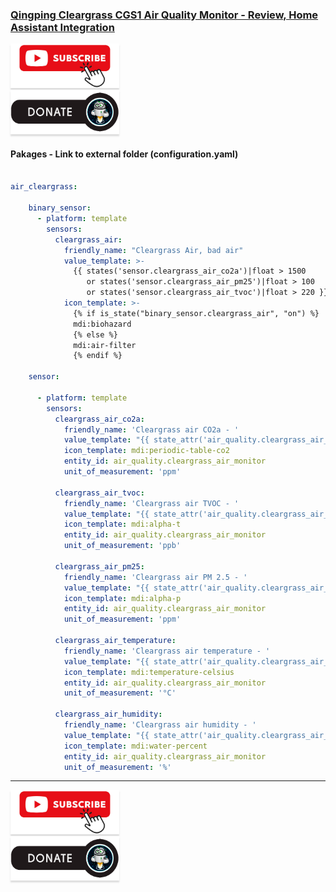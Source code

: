 ### [Qingping Cleargrass CGS1 Air Quality Monitor - Review, Home Assistant Integration](https://youtu.be/KZQASrq3pT0)

<a href="https://www.youtube.com/channel/UCcq9onYHbs6go3kDpfBoqhg?sub_confirmation=1" target="_blank"><img src="https://raw.githubusercontent.com/kvazis/library/master/img/subscribe.png" alt="Subscribe" style="height: 71px !important;width: 174px !important;box-shadow: 0px 3px 2px 0px rgba(190, 190, 190, 0.5) !important;-webkit-box-shadow: 0px 3px 2px 0px rgba(190, 190, 190, 0.5) !important;" ></a>     
<a href="http://kvazis.link/donate" target="_blank"><img src="https://raw.githubusercontent.com/kvazis/library/master/img/donate.png" alt="Donate" style="height: 71px !important;width: 174px !important;box-shadow: 0px 3px 2px 0px rgba(190, 190, 190, 0.5) !important;-webkit-box-shadow: 0px 3px 2px 0px rgba(190, 190, 190, 0.5) !important;" ></a>


#### Pakages - Link to external folder (configuration.yaml)    

```yaml

air_cleargrass:

    binary_sensor:
      - platform: template
        sensors:
          cleargrass_air:
            friendly_name: "Cleargrass Air, bad air"
            value_template: >-
              {{ states('sensor.cleargrass_air_co2a')|float > 1500 
                 or states('sensor.cleargrass_air_pm25')|float > 100 
                 or states('sensor.cleargrass_air_tvoc')|float > 220 }}
            icon_template: >-
              {% if is_state("binary_sensor.cleargrass_air", "on") %}
              mdi:biohazard
              {% else %}
              mdi:air-filter
              {% endif %}
              
    sensor: 

      - platform: template
        sensors:
          cleargrass_air_co2a:
            friendly_name: 'Cleargrass air СО2а - '
            value_template: "{{ state_attr('air_quality.cleargrass_air_monitor', 'carbon_dioxide') }}"  
            icon_template: mdi:periodic-table-co2
            entity_id: air_quality.cleargrass_air_monitor
            unit_of_measurement: 'ppm'
            
          cleargrass_air_tvoc:
            friendly_name: 'Cleargrass air TVOC - '
            value_template: "{{ state_attr('air_quality.cleargrass_air_monitor', 'total_volatile_organic_compounds') }}"
            icon_template: mdi:alpha-t
            entity_id: air_quality.cleargrass_air_monitor
            unit_of_measurement: 'ppb'
            
          cleargrass_air_pm25:
            friendly_name: 'Cleargrass air PM 2.5 - '
            value_template: "{{ state_attr('air_quality.cleargrass_air_monitor', 'particulate_matter_2_5') }}"  
            icon_template: mdi:alpha-p
            entity_id: air_quality.cleargrass_air_monitor
            unit_of_measurement: 'ppm'
            
          cleargrass_air_temperature:
            friendly_name: 'Cleargrass air temperature - '
            value_template: "{{ state_attr('air_quality.cleargrass_air_monitor', 'temperature') }}"  
            icon_template: mdi:temperature-celsius
            entity_id: air_quality.cleargrass_air_monitor
            unit_of_measurement: '°C'
            
          cleargrass_air_humidity:
            friendly_name: 'Cleargrass air humidity - '
            value_template: "{{ state_attr('air_quality.cleargrass_air_monitor', 'humidity') }}"  
            icon_template: mdi:water-percent
            entity_id: air_quality.cleargrass_air_monitor
            unit_of_measurement: '%'

```
____
<a href="https://www.youtube.com/channel/UCcq9onYHbs6go3kDpfBoqhg?sub_confirmation=1" target="_blank"><img src="https://raw.githubusercontent.com/kvazis/library/master/img/subscribe.png" alt="Subscribe" style="height: 71px !important;width: 174px !important;box-shadow: 0px 3px 2px 0px rgba(190, 190, 190, 0.5) !important;-webkit-box-shadow: 0px 3px 2px 0px rgba(190, 190, 190, 0.5) !important;" ></a>     
<a href="http://kvazis.link/donate" target="_blank"><img src="https://raw.githubusercontent.com/kvazis/library/master/img/donate.png" alt="Donate" style="height: 71px !important;width: 174px !important;box-shadow: 0px 3px 2px 0px rgba(190, 190, 190, 0.5) !important;-webkit-box-shadow: 0px 3px 2px 0px rgba(190, 190, 190, 0.5) !important;" ></a>
